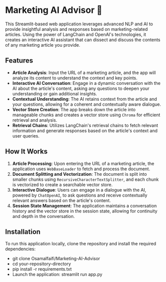 # Marketing AI Advisor 🎯

This Streamlit-based web application leverages advanced NLP and AI to provide insightful analysis and responses based on marketing-related articles. Using the power of LangChain and OpenAI's technologies, it creates an interactive AI assistant that can dissect and discuss the contents of any marketing article you provide.

## Features

- **Article Analysis**: Input the URL of a marketing article, and the app will analyze its content to understand the context and key points.
- **Interactive AI Conversation**: Engage in a dynamic conversation with the AI about the article's content, asking any questions to deepen your understanding or gain additional insights.
- **Contextual Understanding**: The AI retains context from the article and your questions, allowing for a coherent and contextually aware dialogue.
- **Vector Store Creation**: The app breaks down the article into manageable chunks and creates a vector store using `Chroma` for efficient retrieval and analysis.
- **Retrieval Chains**: Utilizes LangChain's retrieval chains to fetch relevant information and generate responses based on the article's context and user queries.

## How It Works

1. **Article Processing**: Upon entering the URL of a marketing article, the application uses `WebBaseLoader` to fetch and process the document.
2. **Document Splitting and Vectorization**: The document is split into smaller chunks using `RecursiveCharacterTextSplitter`, and each chunk is vectorized to create a searchable vector store.
3. **Interactive Dialogue**: Users can engage in a dialogue with the AI, powered by `ChatOpenAI`, to ask questions and receive contextually relevant answers based on the article's content.
4. **Session State Management**: The application maintains a conversation history and the vector store in the session state, allowing for continuity and depth in the conversation.

## Installation

To run this application locally, clone the repository and install the required dependencies:

- git clone Osamalfaifi/Marketing-AI-Advisor
- cd your-repository-directory
- pip install -r requirements.txt
- Launch the application: streamlit run app.py
